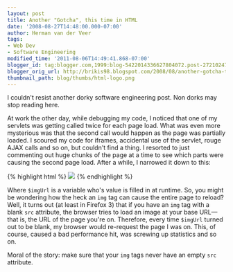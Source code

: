 ```yaml
---
layout: post
title: Another "Gotcha", this time in HTML
date: '2008-08-27T14:48:00.000-07:00'
author: Herman van der Veer
tags:
- Web Dev
- Software Engineering
modified_time: '2011-08-06T14:49:41.868-07:00'
blogger_id: tag:blogger.com,1999:blog-5422014336627804072.post-2721024772389340548
blogger_orig_url: http://brikis98.blogspot.com/2008/08/another-gotcha-this-time-in-html.html
thumbnail_path: blog/thumbs/html-logo.png
---
```


I couldn't resist another dorky software engineering post. Non dorks may stop 
reading here. 

At work the other day, while debugging my code, I noticed that one of my 
servlets was getting called twice for each page load. What was even more 
mysterious was that the second call would happen as the page was partially 
loaded. I scoured my code for iframes, accidental use of the servlet, rouge 
AJAX calls and so on, but couldn't find a thing. I resorted to just commenting 
out huge chunks of the page at a time to see which parts were causing the 
second page load. After a while, I narrowed it down to this: 

{% highlight html %}
<img src="$imgUrl" /> 
{% endhighlight %}

Where `$imgUrl` is a variable who's value is filled in at runtime. So, you might 
be wondering how the heck an `img` tag can cause the entire page to reload? 
Well, it turns out (at least in Firefox 3) that if you have an `img` tag with a 
blank `src` attribute, the browser tries to load an image at your base 
URL&mdash;that is, the URL of the page you're on. Therefore, every time 
`$imgUrl` turned out to be blank, my browser would re-request the page I was 
on. This, of course, caused a bad performance hit, was screwing up statistics 
and so on. 

Moral of the story: make sure that your `img` tags never have an empty `src` 
attribute. 